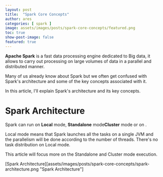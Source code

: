 ```yaml
---
layout: post
title:  "Spark Core Concepts"
author: ares
categories: [ spark ]
image: assets/images/posts/spark-core-concepts/featured.png
toc: true
show-post-image: false
featured: true
---
```

**Apache Spark** is a fast data processing engine dedicated to Big data, it allows to carry out processing on large 
volumes of data in a parallel and distributed manner.

Many of us already know about Spark but we often get confused with Spark's architecture and some of the 
key concepts associated with it.

In this article, I'll explain Spark's architecture and its key concepts.

# Spark Architecture
Spark can run on **Local** mode,  **Standalone** mode**Cluster** mode or on .

Local mode means that Spark launches all the tasks on a single JVM and the parallelism will be done according 
to the number of threads. There's no task distribution on Local mode.

This article will focus more on the Standalone and Cluster mode execution.

[Spark Architecture][assets/images/posts/spark-core-concepts/spark-architecture.png "Spark Architecture"]